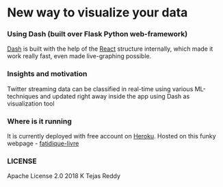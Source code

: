 # New way to visualize your data

### Using Dash (built over Flask Python web-framework)
[Dash](https://plot.ly/products/dash/) is built with the help of the [React](https://reactjs.org/) structure internally, which made it work really fast, even made live-graphing possible.

### Insights and motivation
Twitter streaming data can be classified in real-time using various ML-techniques and updated right away inside the app using Dash as visualization tool

### Where is it running
It is currently deployed with free account on [Heroku](https://www.heroku.com/). Hosted on this funky webpage - [fatidique-livre](https://fatidique-livre-89162.herokuapp.com/)

### LICENSE
Apache License 2.0
2018
K Tejas Reddy
